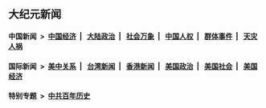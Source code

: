 ## 大纪元新闻

#### 中国新闻 &nbsp;>&nbsp; [中国经济](indexes/ncid283/README.md?03090045) &nbsp;| &nbsp; [大陆政治](indexes/ncid277/README.md?03090045) &nbsp;| &nbsp; [社会万象](indexes/ncid282/README.md?03090045) &nbsp;| &nbsp; [中国人权](indexes/ncid278/README.md?03090045) &nbsp;| &nbsp; [群体事件](indexes/ncid279/README.md?03090045) &nbsp;| &nbsp; [天灾人祸](indexes/ncid280/README.md?03090045)

#### 国际新闻 &nbsp;>&nbsp; [美中关系](indexes/nf1412576/README.md?03090045) &nbsp;| &nbsp; [台湾新闻](indexes/ncid1349361/README.md?03090045) &nbsp;| &nbsp; [香港新闻](indexes/ncid1349362/README.md?03090045) &nbsp;| &nbsp; [美国政治](indexes/ncid1078159/README.md?03090045) &nbsp;| &nbsp; [美国社会](indexes/ncid1078160/README.md?03090045) &nbsp;| &nbsp; [美国经济](indexes/ncid1078158/README.md?03090045)

#### 特别专题 &nbsp;>&nbsp; [中共百年历史](https://github.com/epoch-news/epoch-special/blob/master/README.md?03090045)  
